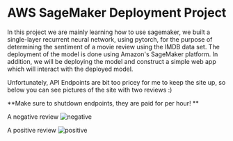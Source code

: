 # AWS SageMaker Deployment Project

In this project we are mainly learning how to use sagemaker, we built a single-layer recurrent neural network, using pytorch, for the purpose of determining the sentiment of a movie review using the IMDB data set. The deployment of the model is done using Amazon's SageMaker platform. In addition, we will be deploying the model and construct a simple web app which will interact with the deployed model. 

Unfortunately, API Endpoints are bit too pricey for me to keep the site up, so below you can see pictures of the site with two reviews :)

**Make sure to shutdown endpoints, they are paid for per hour! **

A negative review
![negative](https://user-images.githubusercontent.com/51749063/129011067-4f58754f-75c7-4ca7-9e2e-8b6975f72ae9.png)

A positive review
![positive](https://user-images.githubusercontent.com/51749063/129011120-51a01696-0cd3-45a0-9b3d-553161799940.png)




